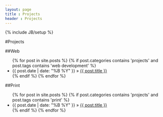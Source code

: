 ```yaml
---
layout: page
title : Projects
header : Projects
---
```

{% include JB/setup %}

#Projects

##Web
<ul class="posts">
{% for post in site.posts %}
    {% if post.categories contains 'projects' and post.tags contains 'web development' %}
        <li><span>{{ post.date | date: "%B %Y" }}</span> &raquo; <a href="{{ BASE_PATH }}{{ post.url }}">{{ post.title }}</a></li>
    {% endif %}
{% endfor %}
</ul>

##Print
<ul class="posts">
{% for post in site.posts %}
    {% if post.categories contains 'projects' and post.tags contains 'print' %}
        <li><span>{{ post.date | date: "%B %Y" }}</span> &raquo; <a href="{{ BASE_PATH }}{{ post.url }}">{{ post.title }}</a></li>
    {% endif %}
{% endfor %}
</ul>